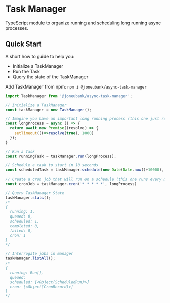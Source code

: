 # Task Manager

TypeScript module to organize running and scheduling long running async processes.

## Quick Start

A short how to guide to help you:

- Initialize a TaskManager
- Run the Task
- Query the state of the TaskManager

Add TaskManager from npm:
`npm i @joneubank/async-task-manager`

```TypeScript
import TaskManager from '@joneubank/async-task-manager';

// Initialize a TaskManager
const taskManager = new TaskManager();

// Imagine you have an important long running process (this one just returns true after 1 second)
const longProcess = async () => {
  return await new Promise((resolve) => {
    setTimeout(()=>resolve(true), 1000)
  });
}

// Run a Task
const runningTask = taskManager.run(longProcess);

// Schedule a task to start in 10 seconds
const scheduledTask = taskManager.schedule(new Date(Date.now()+10000), longProcess, );

// Create a cron job that will run on a schedule (this one runs every minute)
const cronJob = taskManager.cron('* * * * *', longProcess)

// Query TaskManager State
taskManager.stats();
/*
{
  running: 1,
  queued: 0,
  scheduled: 1,
  completed: 0,
  failed: 0,
  cron: 1
}
*/

// Interrogate jobs in manager
taskManager.listAll();
/*
{
  running: Run[],
  queued:
  scheduled: [<Object(ScheduledRun)>]
  cron: [<Object(CronRecord)>]
}
*/
```
